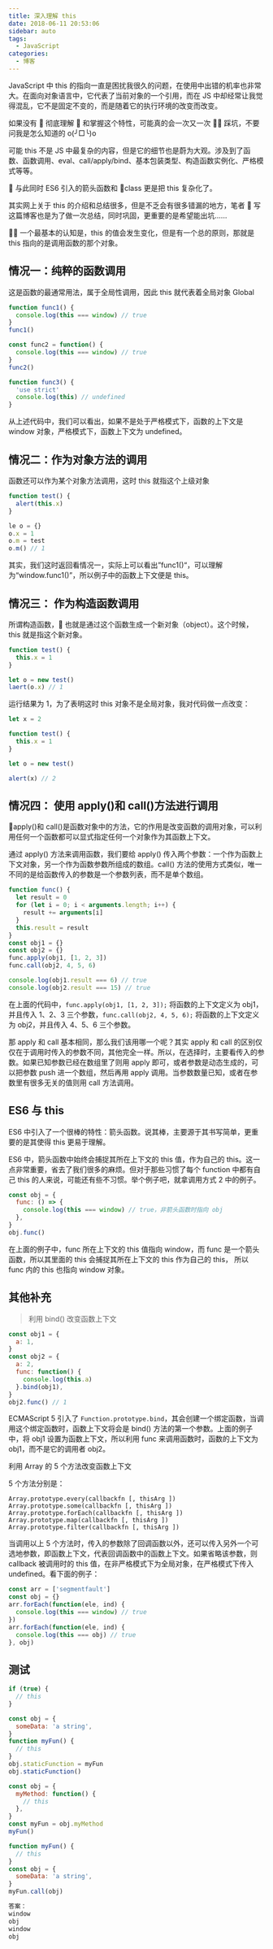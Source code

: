 ```yaml
---
title: 深入理解 this
date: 2018-06-11 20:53:06
sidebar: auto
tags:
  - JavaScript
categories:
  - 博客
---
```


JavaScript 中 this 的指向一直是困扰我很久的问题，在使用中出错的机率也非常大。在面向对象语言中，它代表了当前对象的一个引用，而在 JS 中却经常让我觉得混乱，它不是固定不变的，而是随着它的执行环境的改变而改变。

<!-- more -->

如果没有  彻底理解  和掌握这个特性，可能真的会一次又一次  踩坑，不要问我是怎么知道的 o(╯□╰)o

可能 this 不是 JS 中最复杂的内容，但是它的细节也是蔚为大观。涉及到了函数、函数调用、eval、call/apply/bind、基本包装类型、构造函数实例化、严格模式等等。

 与此同时 ES6 引入的箭头函数和 class 更是把 this 复杂化了。

其实网上关于 this 的介绍和总结很多，但是不乏会有很多错漏的地方，笔者  写这篇博客也是为了做一次总结，同时巩固，更重要的是希望能出坑......

 一个最基本的认知是，this 的值会发生变化，但是有一个总的原则，那就是 this 指向的是调用函数的那个对象。

## 情况一：纯粹的函数调用

这是函数的最通常用法，属于全局性调用，因此 this 就代表着全局对象 Global

```js
function func1() {
  console.log(this === window) // true
}
func1()

const func2 = function() {
  console.log(this === window) // true
}
func2()

function func3() {
  'use strict'
  console.log(this) // undefined
}
```

从上述代码中，我们可以看出，如果不是处于严格模式下，函数的上下文是 window 对象，严格模式下，函数上下文为 undefined。

## 情况二：作为对象方法的调用

函数还可以作为某个对象方法调用，这时 this 就指这个上级对象

```js
function test() {
  alert(this.x)
}

le o = {}
o.x = 1
o.m = test
o.m() // 1
```

其实，我们这时返回看情况一，实际上可以看出”func1()“，可以理解为“window.func1()”，所以例子中的函数上下文便是 this。

## 情况三： 作为构造函数调用

所谓构造函数， 也就是通过这个函数生成一个新对象（object）。这个时候，this 就是指这个新对象。

```js
function test() {
  this.x = 1
}

let o = new test()
laert(o.x) // 1
```

运行结果为 1，为了表明这时 this 对象不是全局对象，我对代码做一点改变：

```js
let x = 2

function test() {
  this.x = 1
}

let o = new test()

alert(x) // 2
```

## 情况四： 使用 apply()和 call()方法进行调用

apply()和 call()是函数对象中的方法，它的作用是改变函数的调用对象，可以利用任何一个函数都可以显式指定任何一个对象作为其函数上下文。

通过 apply() 方法来调用函数，我们要给 apply() 传入两个参数：一个作为函数上下文对象，另一个作为函数参数所组成的数组。call() 方法的使用方式类似，唯一不同的是给函数传入的参数是一个参数列表，而不是单个数组。

```js
function func() {
  let result = 0
  for (let i = 0; i < arguments.length; i++) {
    result += arguments[i]
  }
  this.result = result
}
const obj1 = {}
const obj2 = {}
func.apply(obj1, [1, 2, 3])
func.call(obj2, 4, 5, 6)

console.log(obj1.result === 6) // true
console.log(obj2.result === 15) // true
```

在上面的代码中，`func.apply(obj1, [1, 2, 3]);` 将函数的上下文定义为 obj1，并且传入 1、2、3 三个参数，`func.call(obj2, 4, 5, 6);` 将函数的上下文定义为 obj2，并且传入 4、5、6 三个参数。

那 apply 和 call 基本相同，那么我们该用哪一个呢？其实 apply 和 call 的区别仅仅在于调用时传入的参数不同，其他完全一样。所以，在选择时，主要看传入的参数。如果已知参数已经在数组里了则用 apply 即可，或者参数是动态生成的，可以把参数 push 进一个数组，然后再用 apply 调用。当参数数量已知，或者在参数里有很多无关的值则用 call 方法调用。

## ES6 与 this

ES6 中引入了一个很棒的特性：箭头函数。说其棒，主要源于其书写简单，更重要的是其使得 this 更易于理解。

ES6 中，箭头函数中始终会捕捉其所在上下文的 this 值，作为自己的 this。这一点非常重要，省去了我们很多的麻烦。但对于那些习惯了每个 function 中都有自己 this 的人来说，可能还有些不习惯。举个例子吧，就拿调用方式 2 中的例子。

```js
const obj = {
  func: () => {
    console.log(this === window) // true，非箭头函数时指向 obj
  },
}
obj.func()
```

在上面的例子中，func 所在上下文的 this 值指向 window，而 func 是一个箭头函数，所以其里面的 this 会捕捉其所在上下文的 this 作为自己的 this， 所以 func 内的 this 也指向 window 对象。

## 其他补充

> 利用 bind() 改变函数上下文

```js
const obj1 = {
  a: 1,
}
const obj2 = {
  a: 2,
  func: function() {
    console.log(this.a)
  }.bind(obj1),
}
obj2.func() // 1
```

ECMAScript 5 引入了 `Function.prototype.bind`，其会创建一个绑定函数，当调用这个绑定函数时，函数上下文将会是 bind() 方法的第一个参数。上面的例子中，将 obj1 设置为函数上下文，所以利用 func 来调用函数时，函数的上下文为 obj1，而不是它的调用者 obj2。

利用 Array 的 5 个方法改变函数上下文

5 个方法分别是：

`Array.prototype.every(callbackfn [, thisArg ])`
`Array.prototype.some(callbackfn [, thisArg ])`
`Array.prototype.forEach(callbackfn [, thisArg ])`
`Array.prototype.map(callbackfn [, thisArg ])`
`Array.prototype.filter(callbackfn [, thisArg ])`

当调用以上 5 个方法时，传入的参数除了回调函数以外，还可以传入另外一个可选地参数，即函数上下文，代表回调函数中的函数上下文。如果省略该参数，则 callback 被调用时的 this 值，在非严格模式下为全局对象，在严格模式下传入 undefined。看下面的例子：

```js
const arr = ['segmentfault']
const obj = {}
arr.forEach(function(ele, ind) {
  console.log(this === window) // true
})
arr.forEach(function(ele, ind) {
  console.log(this === obj) // true
}, obj)
```

## 测试

```js
if (true) {
  // this
}
```

```js
const obj = {
  someData: 'a string',
}
function myFun() {
  // this
}
obj.staticFunction = myFun
obj.staticFunction()
```

```js
const obj = {
  myMethod: function() {
    // this
  },
}
const myFun = obj.myMethod
myFun()
```

```js
function myFun() {
  // this
}
const obj = {
  someData: 'a string',
}
myFun.call(obj)
```

```bash
答案：
window
obj
window
obj
```
